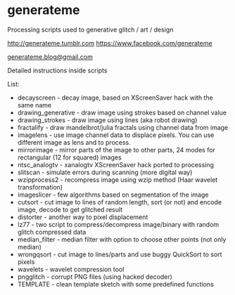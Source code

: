 # generateme
Processing scripts used to generative glitch / art / design

http://generateme.tumblr.com
https://www.facebook.com/generateme

generateme.blog@gmail.com

Detailed instructions inside scripts

List:
  * decayscreen - decay image, based on XScreenSaver hack with the same name
  * drawing_generative - draw image using strokes based on channel value
  * drawing_strokes - draw image using lines (aka robot drawing)
  * fractalify - draw mandelbrot/julia fractals using channel data from image
  * imagelens - use image channel data to displace pixels. You can use different image as lens and to process.
  * mirrorimage - mirror parts of the image to other parts, 24 modes for rectangular (12 for squared) images
  * ntsc_analogtv - xanalogtv XScreenSaver hack ported to processing
  * slitscan - simulate errors during scanning (more digital way)
  * wzipprocess2 - recompress image using wzip method (Haar wavelet transformation)
  * imageslicer - few algorithms based on segmentation of the image
  * cutsort - cut image to lines of random length, sort (or not) and encode image, decode to get glitched result
  * distorter - another way to pixel displacement
  * lz77 - two script to compress/decompress image/binary with random glitch compressed data
  * median_filter - median filter with option to choose other points (not only median)
  * wrongqsort - cut image to lines/parts and use buggy QuickSort to sort pixels
  * wavelets - wavelet compression tool
  * pngglitch - corrupt PNG files (using hacked decoder)
  * TEMPLATE - clean template sketch with some predefined functions
  
